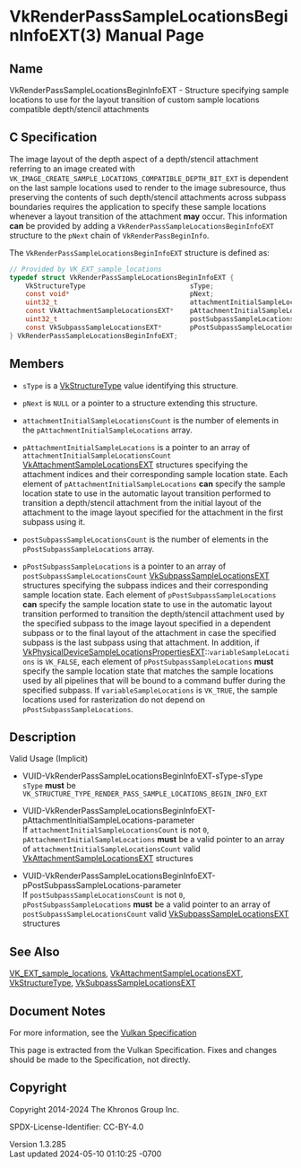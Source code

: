 # VkRenderPassSampleLocationsBeginInfoEXT(3) Manual Page

## Name

VkRenderPassSampleLocationsBeginInfoEXT - Structure specifying sample
locations to use for the layout transition of custom sample locations
compatible depth/stencil attachments



## <a href="#_c_specification" class="anchor"></a>C Specification

The image layout of the depth aspect of a depth/stencil attachment
referring to an image created with
`VK_IMAGE_CREATE_SAMPLE_LOCATIONS_COMPATIBLE_DEPTH_BIT_EXT` is dependent
on the last sample locations used to render to the image subresource,
thus preserving the contents of such depth/stencil attachments across
subpass boundaries requires the application to specify these sample
locations whenever a layout transition of the attachment **may** occur.
This information **can** be provided by adding a
`VkRenderPassSampleLocationsBeginInfoEXT` structure to the `pNext` chain
of `VkRenderPassBeginInfo`.

The `VkRenderPassSampleLocationsBeginInfoEXT` structure is defined as:

``` c
// Provided by VK_EXT_sample_locations
typedef struct VkRenderPassSampleLocationsBeginInfoEXT {
    VkStructureType                          sType;
    const void*                              pNext;
    uint32_t                                 attachmentInitialSampleLocationsCount;
    const VkAttachmentSampleLocationsEXT*    pAttachmentInitialSampleLocations;
    uint32_t                                 postSubpassSampleLocationsCount;
    const VkSubpassSampleLocationsEXT*       pPostSubpassSampleLocations;
} VkRenderPassSampleLocationsBeginInfoEXT;
```

## <a href="#_members" class="anchor"></a>Members

- `sType` is a [VkStructureType](https://registry.khronos.org/vulkan/specs/1.3-extensions/man/html/VkStructureType.html) value identifying
  this structure.

- `pNext` is `NULL` or a pointer to a structure extending this
  structure.

- `attachmentInitialSampleLocationsCount` is the number of elements in
  the `pAttachmentInitialSampleLocations` array.

- `pAttachmentInitialSampleLocations` is a pointer to an array of
  `attachmentInitialSampleLocationsCount`
  [VkAttachmentSampleLocationsEXT](https://registry.khronos.org/vulkan/specs/1.3-extensions/man/html/VkAttachmentSampleLocationsEXT.html)
  structures specifying the attachment indices and their corresponding
  sample location state. Each element of
  `pAttachmentInitialSampleLocations` **can** specify the sample
  location state to use in the automatic layout transition performed to
  transition a depth/stencil attachment from the initial layout of the
  attachment to the image layout specified for the attachment in the
  first subpass using it.

- `postSubpassSampleLocationsCount` is the number of elements in the
  `pPostSubpassSampleLocations` array.

- `pPostSubpassSampleLocations` is a pointer to an array of
  `postSubpassSampleLocationsCount`
  [VkSubpassSampleLocationsEXT](https://registry.khronos.org/vulkan/specs/1.3-extensions/man/html/VkSubpassSampleLocationsEXT.html)
  structures specifying the subpass indices and their corresponding
  sample location state. Each element of `pPostSubpassSampleLocations`
  **can** specify the sample location state to use in the automatic
  layout transition performed to transition the depth/stencil attachment
  used by the specified subpass to the image layout specified in a
  dependent subpass or to the final layout of the attachment in case the
  specified subpass is the last subpass using that attachment. In
  addition, if
  [VkPhysicalDeviceSampleLocationsPropertiesEXT](https://registry.khronos.org/vulkan/specs/1.3-extensions/man/html/VkPhysicalDeviceSampleLocationsPropertiesEXT.html)::`variableSampleLocations`
  is `VK_FALSE`, each element of `pPostSubpassSampleLocations` **must**
  specify the sample location state that matches the sample locations
  used by all pipelines that will be bound to a command buffer during
  the specified subpass. If `variableSampleLocations` is `VK_TRUE`, the
  sample locations used for rasterization do not depend on
  `pPostSubpassSampleLocations`.

## <a href="#_description" class="anchor"></a>Description

Valid Usage (Implicit)

- <a href="#VUID-VkRenderPassSampleLocationsBeginInfoEXT-sType-sType"
  id="VUID-VkRenderPassSampleLocationsBeginInfoEXT-sType-sType"></a>
  VUID-VkRenderPassSampleLocationsBeginInfoEXT-sType-sType  
  `sType` **must** be
  `VK_STRUCTURE_TYPE_RENDER_PASS_SAMPLE_LOCATIONS_BEGIN_INFO_EXT`

- <a
  href="#VUID-VkRenderPassSampleLocationsBeginInfoEXT-pAttachmentInitialSampleLocations-parameter"
  id="VUID-VkRenderPassSampleLocationsBeginInfoEXT-pAttachmentInitialSampleLocations-parameter"></a>
  VUID-VkRenderPassSampleLocationsBeginInfoEXT-pAttachmentInitialSampleLocations-parameter  
  If `attachmentInitialSampleLocationsCount` is not `0`,
  `pAttachmentInitialSampleLocations` **must** be a valid pointer to an
  array of `attachmentInitialSampleLocationsCount` valid
  [VkAttachmentSampleLocationsEXT](https://registry.khronos.org/vulkan/specs/1.3-extensions/man/html/VkAttachmentSampleLocationsEXT.html)
  structures

- <a
  href="#VUID-VkRenderPassSampleLocationsBeginInfoEXT-pPostSubpassSampleLocations-parameter"
  id="VUID-VkRenderPassSampleLocationsBeginInfoEXT-pPostSubpassSampleLocations-parameter"></a>
  VUID-VkRenderPassSampleLocationsBeginInfoEXT-pPostSubpassSampleLocations-parameter  
  If `postSubpassSampleLocationsCount` is not `0`,
  `pPostSubpassSampleLocations` **must** be a valid pointer to an array
  of `postSubpassSampleLocationsCount` valid
  [VkSubpassSampleLocationsEXT](https://registry.khronos.org/vulkan/specs/1.3-extensions/man/html/VkSubpassSampleLocationsEXT.html)
  structures

## <a href="#_see_also" class="anchor"></a>See Also

[VK_EXT_sample_locations](https://registry.khronos.org/vulkan/specs/1.3-extensions/man/html/VK_EXT_sample_locations.html),
[VkAttachmentSampleLocationsEXT](https://registry.khronos.org/vulkan/specs/1.3-extensions/man/html/VkAttachmentSampleLocationsEXT.html),
[VkStructureType](https://registry.khronos.org/vulkan/specs/1.3-extensions/man/html/VkStructureType.html),
[VkSubpassSampleLocationsEXT](https://registry.khronos.org/vulkan/specs/1.3-extensions/man/html/VkSubpassSampleLocationsEXT.html)

## <a href="#_document_notes" class="anchor"></a>Document Notes

For more information, see the <a
href="https://registry.khronos.org/vulkan/specs/1.3-extensions/html/vkspec.html#VkRenderPassSampleLocationsBeginInfoEXT"
target="_blank" rel="noopener">Vulkan Specification</a>

This page is extracted from the Vulkan Specification. Fixes and changes
should be made to the Specification, not directly.

## <a href="#_copyright" class="anchor"></a>Copyright

Copyright 2014-2024 The Khronos Group Inc.

SPDX-License-Identifier: CC-BY-4.0

Version 1.3.285  
Last updated 2024-05-10 01:10:25 -0700
